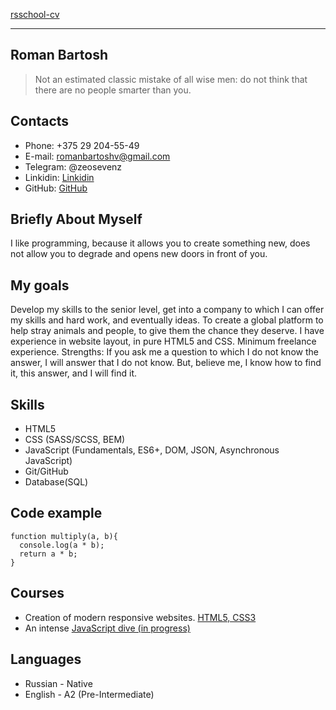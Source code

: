 [rsschool-cv](https://github.com/ayanakoji1/rsschool-cv)
***
## Roman Bartosh
> Not an estimated classic mistake of all wise men: do not think that there are no people smarter than you.

## Contacts

* Phone: +375 29 204-55-49
* E-mail: romanbartoshv@gmail.com
* Telegram: @zeosevenz
* Linkidin: [Linkidin](https://www.linkedin.com/in/roman-bartosh-9887601a3/)
* GitHub: [GitHub](https://github.com/ayanakoji1)

## Briefly About Myself

I like programming, because it allows you to create something new, does not allow you to degrade and opens new doors in front of you.

## My goals

Develop my skills to the senior level, get into a company to which I can offer my skills and hard work, and eventually ideas.
To create a global platform to help stray animals and people, to give them the chance they deserve. I have experience in website layout, in pure HTML5 and CSS. Minimum freelance experience.
Strengths: If you ask me a question to which I do not know the answer, I will answer that I do not know. But, believe me, I know how to find it, this answer, and I will find it.

## Skills
* HTML5
* CSS (SASS/SCSS, BEM)
* JavaScript (Fundamentals, ES6+, DOM, JSON, Asynchronous JavaScript)
* Git/GitHub
* Database(SQL)

## Code example
```
function multiply(a, b){
  console.log(a * b);
  return a * b;
}
```

## Courses

* Creation of modern responsive websites. [HTML5, CSS3](https://www.udemy.com/course/web-professional-html5/)
* An intense [JavaScript dive (in progress)](https://www.udemy.com/course/intensive-js/)

## Languages

* Russian - Native
* English - A2 (Pre-Intermediate)
